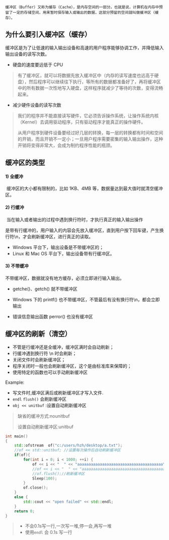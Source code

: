	缓冲区（Buffer）又称为缓存（Cache），是内存空间的一部分。也就是说，计算机在内存中预留了一定的存储空间，用来暂时保存输入或输出的数据，这部分预留的空间就叫做缓冲区（缓存）。

## 为什么要引入缓冲区（缓存）

​	缓冲区是为了让低速的输入输出设备和高速的用户程序能够协调工作，并降低输入输出设备的读写次数。

- 硬盘的速度要远低于 CPU

> ​	有了缓冲区，就可以将数据先放入缓冲区中（内存的读写速度也远高于硬盘），然后程序可以继续往下执行，等所有的数据都准备好了，再将缓冲区中的所有数据一次性地写入硬盘，这样程序就减少了等待的次数，变得流畅起来。

- 减少硬件设备的读写次数

> ​	我们的程序并不能直接读写硬件，它必须告诉操作系统，让操作系统内核（Kernel）去调用驱动程序，只有驱动程序才能真正的操作硬件。
>
> ​	从用户程序到硬件设备要经过好几层的转换，每一层的转换都有时间和空间的开销，而且开销不一定小；一旦用户程序需要密集的输入输出操作，这种开销将变得非常大，会成为制约程序性能的瓶颈。

## 缓冲区的类型

#### 1) 全缓冲

​	缓冲区的大小都有限制的，比如 1KB、4MB 等，数据量达到最大值时就清空缓冲区。

#### 2) 行缓冲

​	当在输入或者输出的过程中遇到换行符时，才执行真正的输入输出操作

​	是带有行缓冲的，用户输入的内容会先放入缓冲区，直到用户按下回车键，产生换行符\n，才会刷新缓冲区，进行真正的读取。

- Windows 平台下，输出设备是不带缓冲区的；
- Linux 和 Mac OS 平台下，输出设备带有行缓冲区。

#### 3) 不带缓冲

不带缓冲区，数据就没有地方缓存，必须立即进行输入输出。

- getche()、getch() 就不带缓冲区

- Windows 下的 printf() 也不带缓冲区，不管最后有没有换行符\n，都会立即输出

- 错误信息输出函数 perror() 也没有缓冲区

## 缓冲区的刷新（清空）

- 不管是行缓冲还是全缓冲，缓冲区满时会自动刷新；
- 行缓冲遇到换行符 \n 时会刷新；
- 关闭文件时会刷新缓冲区；
- 程序关闭时一般也会刷新缓冲区，这个是由标准库来保障的；
- 使用特定的函数也可以手动刷新缓冲区



Example:

- 写文件时,缓冲区满后或刷新缓冲区才写入文件.
- `endl` `flush()` 会刷新缓冲区
-  `obj << unitbuf` :设置自动刷新缓冲区

> 缺省的缓冲方式:nounitbuf
>
> 设置自动刷新缓冲区:unitbuf

```c++
int main()
{
    std::ofstream  of("c:/users/hzh/desktop/a.txt");
	//of << std::unitbuf; //设置每次操作后自动刷新缓冲区
    if(of){
        for(int i = 0; i < 1000; ++i) {
            of << i << "  " << "aaaaaaaaaaaaaaaaaaaaaaaaaaaaaaaaaaaaaa\n";
            //of << i << "  " << "aaaaaaaaaaaaaaaaaaaaaaaaaaaaaaaaaaaaaa" << std::endl;
            //of.flush();//刷新缓冲区
            Sleep(100);
        }
        of.close();
    }
    else {
        std::cout << "open failed" << std::endl;
    }
    return 0;
}
```

> - 不会0.1s写一行,一次写一堆,停一会,再写一堆
> - 使用`endl` 会 0.1s 写一行
